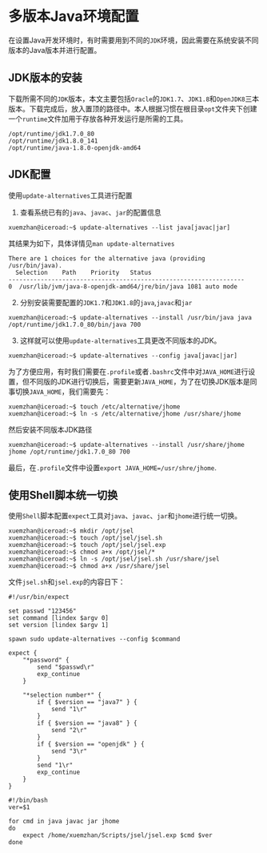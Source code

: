 # 多版本Java环境配置 #
在设置Java开发环境时，有时需要用到不同的`JDK`环境，因此需要在系统安装不同版本的Java版本并进行配置。
## JDK版本的安装 ##
下载所需不同的`JDK`版本，本文主要包括`Oracle`的`JDK1.7`、`JDK1.8`和`OpenJDK8`三本版本。下载完成后，放入置顶的路径中。本人根据习惯在根目录`opt`文件夹下创建一个`runtime`文件加用于存放各种开发运行是所需的工具。
```Shell
/opt/runtime/jdk1.7.0_80
/opt/runtime/jdk1.8.0_141
/opt/runtime/java-1.8.0-openjdk-amd64
```
## JDK配置 ##
使用`update-alternatives`工具进行配置
1. 查看系统已有的`java`、`javac`、`jar`的配置信息
```Shell
xuemzhan@iceroad:~$ update-alternatives --list java[javac|jar]
```
其结果为如下，具体详情见`man update-alternatives`
```Shell
There are 1 choices for the alternative java (providing /usr/bin/java).
  Selection    Path    Priority   Status
------------------------------------------------------------------
0  /usr/lib/jvm/java-8-openjdk-amd64/jre/bin/java 1081 auto mode
```
2. 分别安装需要配置的`JDK1.7`和`JDK1.8`的`java`,`javac`和`jar`
```Shell
xuemzhan@iceroad:~$ update-alternatives --install /usr/bin/java java /opt/runtime/jdk1.7.0_80/bin/java 700
```
3. 这样就可以使用`update-alternatives`工具更改不同版本的JDK。
```Shell
xuemzhan@iceroad:~$ update-alternatives --config java[javac|jar]
```
为了方便应用，有时我们需要在`.profile`或者`.bashrc`文件中对`JAVA_HOME`进行设置，但不同版的JDK进行切换后，需要更新`JAVA_HOME`，为了在切换JDK版本是同事切换`JAVA_HOME`，我们需要先：
```Shell
xuemzhan@iceroad:~$ touch /etc/alternative/jhome
xuemzhan@iceroad:~$ ln -s /etc/alternative/jhome /usr/share/jhome
```
然后安装不同版本JDK路径
```Shell
xuemzhan@iceroad:~$ update-alternatives --install /usr/share/jhome jhome /opt/runtime/jdk1.7.0_80 700
```
最后，在`.profile`文件中设置`export JAVA_HOME=/usr/shre/jhome`.
## 使用Shell脚本统一切换 ##
使用`Shell`脚本配置`expect`工具对`java`、`javac`、`jar`和`jhome`进行统一切换。
```Shell
xuemzhan@iceroad:~$ mkdir /opt/jsel
xuemzhan@iceroad:~$ touch /opt/jsel/jsel.sh
xuemzhan@iceroad:~$ touch /opt/jsel/jsel.exp
xuemzhan@iceroad:~$ chmod a+x /opt/jsel/*
xuemzhan@iceroad:~$ ln -s /opt/jsel/jsel.sh /usr/share/jsel
xuemzhan@iceroad:~$ chmod a+x /usr/share/jsel
```
文件`jsel.sh`和`jsel.exp`的内容日下：
```expect
#!/usr/bin/expect

set passwd "123456"
set command [lindex $argv 0]
set version [lindex $argv 1]

spawn sudo update-alternatives --config $command

expect {
	"*password" {
		send "$passwd\r"
		exp_continue
	}

	"*selection number*" {
		if { $version == "java7" } {
			send "1\r"
		}
		if { $version == "java8" } {
			send "2\r"
		}
		if { $version == "openjdk" } {
			send "3\r"
		}
		send "1\r"
		exp_continue
	}
}

```
```Shell
#!/bin/bash
ver=$1

for cmd in java javac jar jhome
do
	expect /home/xuemzhan/Scripts/jsel/jsel.exp $cmd $ver
done
```
